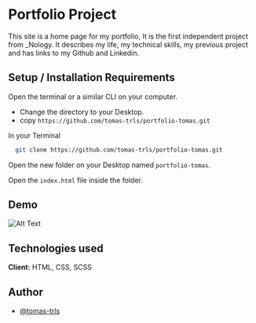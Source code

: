 
# Portfolio Project

This site is a home page for my portfolio, It is the first independent project from _Nology.
 It describes my life, my technical skills, my previous project and has links to my Github and Linkedin.


## Setup / Installation Requirements

Open the terminal or a similar CLI on your computer.
- Change the directory to your Desktop.
- copy ```https://github.com/tomas-trls/portfolio-tomas.git```

In your Terminal

```bash
  git clone https://github.com/tomas-trls/portfolio-tomas.git
```
Open the new folder on your Desktop named ```portfolio-tomas```.

Open the ```index.html``` file inside the folder.
## Demo

![Alt Text](http://g.recordit.co/BhtlkBporx.gif)


## Technologies used

**Client:** HTML, CSS, SCSS




## Author

- [@tomas-trls](https://www.github.com/tomas-trls)

